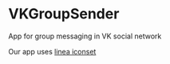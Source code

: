 # VKGroupSender

App for group messaging in VK social network

Our app uses [linea iconset](http://linea.io)